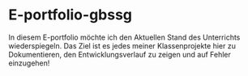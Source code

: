 # E-portfolio-gbssg
In diesem E-portfolio möchte ich den Aktuellen Stand des Unterrichts wiederspiegeln.
Das Ziel ist es jedes meiner Klassenprojekte hier zu Dokumentieren, den Entwicklungsverlauf zu zeigen und auf Fehler einzugehen!
